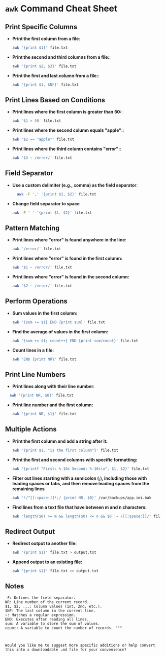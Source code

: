 # `awk` Command Cheat Sheet

## Print Specific Columns

- **Print the first column from a file**:
  ```bash
  awk '{print $1}' file.txt
  ```

- **Print the second and third columns from a file:**:
  ```bash
  awk '{print $2, $3}' file.txt

  ```
- **Print the first and last column from a file:**:
  ```bash
  awk '{print $1, $NF}' file.txt
  ```
    
## Print Lines Based on Conditions

- **Print lines where the first column is greater than 50:**:
  ```bash
  awk '$1 > 50' file.txt
  ```
  
- **Print lines where the second column equals "apple":**:
  ```bash
  awk '$2 == "apple"' file.txt

  ```

- **Print lines where the third column contains "error":**:
  ```bash
  awk '$3 ~ /error/' file.txt
  ```


## Field Separator
   
- **Use a custom delimiter (e.g., comma) as the field separator**:
  ```bash
    awk -F ',' '{print $1, $2}' file.txt
  ```
  

- **Change field separator to space**
  ```bash
  awk -F ' ' '{print $1, $2}' file.txt
  ```


## Pattern Matching

- **Print lines where "error" is found anywhere in the line:**
  ```bash
  awk '/error/' file.txt
  ```
    

- **Print lines where "error" is found in the first column:**
  ```bash
  awk '$1 ~ /error/' file.txt
  ```


- **Print lines where "error" is found in the second column:**
  ```bash
  awk '$2 ~ /error/' file.txt
  ```


## Perform Operations

- **Sum values in the first column:**
  ```bash
  awk '{sum += $1} END {print sum}' file.txt

  ```

- **Find the average of values in the first column:**
  ```bash
  awk '{sum += $1; count++} END {print sum/count}' file.txt
  ```


- **Count lines in a file:**
  ```bash
  awk 'END {print NR}' file.txt
  ```

## Print Line Numbers
 
 - **Print lines along with their line number:**
  ```bash
    awk '{print NR, $0}' file.txt 
  ```

    
- **Print line number and the first column:**
  ```bash
  awk '{print NR, $1}' file.txt
  ```

## Multiple Actions

- **Print the first column and add a string after it:**
  ```bash
  awk '{print $1, "is the first column"}' file.txt
  ```
    

- **Print the first and second columns with specific formatting:**
  ```bash
  awk '{printf "First: %-10s Second: %-10s\n", $1, $2}' file.txt
  ```


- **Filter out lines starting with a semicolon (;), including those with leading spaces or tabs, and then remove leading spaces from the remaining lines**
  ```bash
  awk '!/^[[:space:]]*;/ {print NR, $0}' /var/backups/app.ini.bak
  ```

- **Find lines from a text file that have between m and n characters:**
  ```bash
  awk 'length($0) >= m && length($0) <= n && $0 !~ /[[:space:]]/' file.txt
  ```

## Redirect Output

- **Redirect output to another file:**
  ```bash
  awk '{print $1}' file.txt > output.txt
  ```
    

- **Append output to an existing file:**
  ```bash
  awk '{print $1}' file.txt >> output.txt
  ```

##  Notes

    -F: Defines the field separator.
    NR: Line number of the current record.
    $1, $2, ...: Column values (1st, 2nd, etc.).
    $NF: The last column in the current line.
    ~: Matches a regular expression.
    END: Executes after reading all lines.
    sum: A variable to store the sum of values.
    count: A variable to count the number of records. """



    Would you like me to suggest more specific additions or help convert this into a downloadable .md file for your convenience?